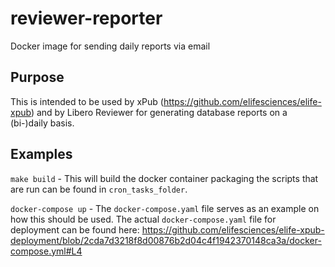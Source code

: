 # reviewer-reporter
Docker image for sending daily reports via email

## Purpose

This is intended to be used by xPub (https://github.com/elifesciences/elife-xpub) and by Libero Reviewer for generating database reports on a (bi-)daily basis.

## Examples

`make build` - This will build the docker container packaging the scripts that are run can be found in `cron_tasks_folder`.

`docker-compose up` - The `docker-compose.yaml` file serves as an example on how this should be used. The actual `docker-compose.yaml` file for deployment can be found here: https://github.com/elifesciences/elife-xpub-deployment/blob/2cda7d3218f8d00876b2d04c4f1942370148ca3a/docker-compose.yml#L4
